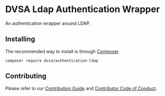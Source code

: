 [composer]: https://getcomposer.org/

DVSA Ldap Authentication Wrapper
===================================
An authentication wrapper around LDAP.

Installing
----------
The recommended way to install is through [Composer][composer].
```
composer require dvsa/authentication-ldap
```

Contributing
------------
Please refer to our [Contribution Guide](/CONTRIBUTING.md) and [Contributor Code of Conduct](/CODE_OF_CONDUCT.md).
